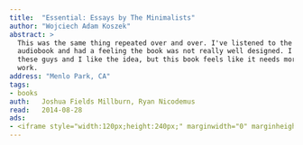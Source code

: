 ```yaml
---
title:	"Essential: Essays by The Minimalists"
author: "Wojciech Adam Koszek"
abstract: >
  This was the same thing repeated over and over. I've listened to the
  audiobook and had a feeling the book was not really well designed. I like
  these guys and I like the idea, but this book feels like it needs more
  work.
address: "Menlo Park, CA"
tags:
- books
auth:	Joshua Fields Millburn, Ryan Nicodemus
read:	2014-08-28
ads:
- <iframe style="width:120px;height:240px;" marginwidth="0" marginheight="0" scrolling="no" frameborder="0" src="//ws-na.amazon-adsystem.com/widgets/q?ServiceVersion=20070822&OneJS=1&Operation=GetAdHtml&MarketPlace=US&source=ss&ref=ss_til&ad_type=product_link&tracking_id=wkoszek-20&marketplace=amazon&region=US&placement=B005O0JNQS&asins=B005O0JNQS&linkId=BD7XZ5OY4PR7LTMF&show_border=false&link_opens_in_new_window=true&price_color=333333&title_color=C00000&bg_color=FFFFFF"></iframe>
---
```

